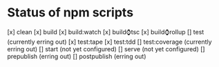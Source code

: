 # Status of npm scripts
[x] clean
[x] build
[x] build:watch
[x] build:watch:tsc
[x] build:watch:rollup
[] test (currently erring out)
[x] test:tape
[x] test:tdd
[] test:coverage (currently erring out)
[] start (not yet configured)
[] serve (not yet configured)
[] prepublish (erring out)
[] postpublish (erring out)
